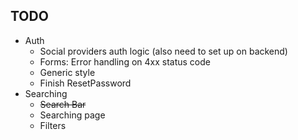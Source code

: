 ## TODO

 - Auth
	 - Social providers auth logic (also need to set up on backend)
	 - Forms: Error handling on 4xx status code 
	 - Generic style
	 - Finish ResetPassword
- Searching
	-	~~Search Bar~~
	- Searching page
	- Filters
